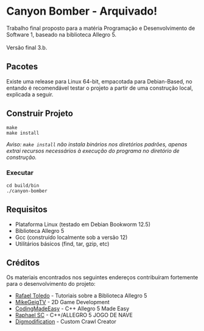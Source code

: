 # Canyon Bomber - Arquivado!

Trabalho final proposto para a matéria Programação e Desenvolvimento de Software 1, baseado na biblioteca Allegro 5.\
\
Versão final 3.b.

## Pacotes 

Existe uma release para Linux 64-bit, empacotada para Debian-Based, no entando é recomendável testar o projeto a partir de uma construção local, explicada a seguir.

## Construir Projeto
```
make 
make install
```
*Aviso: `make install` não instala binários nos diretórios padrões, apenas extrai recursos necessários à execução do programa no diretório de construção.*

### Executar

```
cd build/bin
./canyon-bomber
```

## Requisitos

 * Plataforma Linux (testado em Debian Bookworm 12.5)
 * Biblioteca Allegro 5
 * Gcc (construído localmente sob a versão 12)
 * Utilitários básicos (find, tar, gzip, etc)

## Créditos

Os materiais encontrados nos seguintes endereços contribuíram fortemente para o desenvolvimento do projeto:
  * [Rafael Toledo](https://rafaeltoledonet.wordpress.com/) - Tutoriais sobre a Biblioteca Allegro 5
  * [MikeGeigTV](https://www.youtube.com/@MikeGeigTV) - 2D Game Development
  * [CodingMadeEasy](https://www.youtube.com/@CodingMadeEasy) - C++ Allegro 5 Made Easy
  * [Raphael SC](https://www.youtube.com/@RAPHAELSC) - C++/ALLEGRO 5 JOGO DE NAVE
  * [Digmodification](https://digmodification.wordpress.com/) - Custom Crawl Creator
